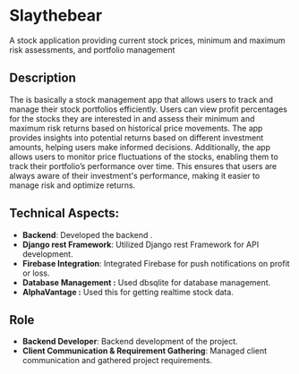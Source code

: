 # Slaythebear
A stock application providing current stock prices, minimum and maximum risk assessments, and portfolio management

## Description
The is basically a stock management app that allows users to track and manage their stock portfolios efficiently. Users can view profit percentages for the stocks they are interested in and assess their minimum and maximum risk returns based on historical price movements. The app provides insights into potential returns based on different investment amounts, helping users make informed decisions. Additionally, the app allows users to monitor price fluctuations of the stocks, enabling them to track their portfolio’s performance over time. This ensures that users are always aware of their investment's performance, making it easier to manage risk and optimize returns.

## Technical Aspects:
- **Backend**: Developed the backend .
- **Django rest Framework**: Utilized  Django rest Framework for API development.
- **Firebase Integration**: Integrated Firebase for push notifications on profit or loss.
- **Database Management :** Used dbsqlite for database management.
- **AlphaVantage :** Used this for getting realtime  stock data.
  
## Role
- **Backend Developer**: Backend development of the project.
- **Client Communication & Requirement Gathering**: Managed client communication and gathered project requirements.
